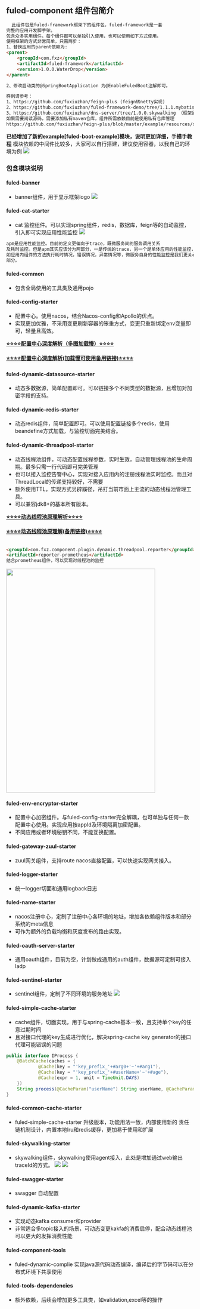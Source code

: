 ## fuled-component 组件包简介

```html
  此组件包是fuled-framework框架下的组件包，fuled-framework是一套
完整的应用开发脚手架。
包含众多实用组件。每个组件都可以单独引入使用，也可以使用如下方式使用。
使用框架的方式非常简单，只需两步：
1、替换应用的parent依赖为:
<parent>
    <groupId>com.fxz</groupId>
    <artifactId>fuled-framework</artifactId>
    <version>1.0.0.WaterDrop</version>
</parent>

2、修改启动类的@SpringBootApplication 为@EnableFuledBoot注解即可。

样例请参考：
1、https://github.com/fuxiuzhan/feign-plus (feign转netty实现)
2、https://github.com/fuxiuzhan/fuled-framework-demo/tree/1.1.1.mybatis（demo）
3、https://github.com/fuxiuzhan/dns-server/tree/1.0.0.skywalking （框架通用且清晰使用fuled-framework构建的项目）
如果需要阅读源码，需要添加私有maven仓库，组件所需依赖目前是使用私有仓库管理
https://github.com/fuxiuzhan/feign-plus/blob/master/example/resources/settings.xml

```
<b>已经增加了新的example[fuled-boot-example]模块，说明更加详细，手摸手教程</b>
模块依赖的中间件比较多，大家可以自行搭建，建议使用容器，以我自己的环境为例
![](images/docker.png)
### 包含模块说明

#### fuled-banner

- banner组件，用于显示框架logo
![](images/logo.png)
#### fuled-cat-starter

- cat 监控组件。可以实现spring组件，redis，数据库，feign等的自动监控，引入即可实现应用性能监控
![](images/cat.png)
```html
apm是应用性能监控。目前的定义更偏向于trace，既微服务间的服务调用关系
及耗时监控。但是apm其实应该分为两部分，一是传统的trace，另一个是单体应用的性能监控，
如应用内组件的方法执行耗时情况，错误情况，异常情况等，微服务自身的性能监控是我们更关心的
部分。
```

#### fuled-common

- 包含全局使用的工具类及通用pojo

#### fuled-config-starter

- 配置中心。使用nacos，结合Nacos-config和Apollo的优点。
- 实现更加优雅，不采用变更刷新容器的笨重方式，变更只重新绑定env变量即可，轻量且高效。

[**⭐️⭐️⭐️⭐配置中心深度解析（多图加载慢）⭐️⭐⭐️⭐**](doc/deep-config.md)

[**⭐️⭐️⭐️⭐配置中心深度解析(加载慢可使用备用链接)⭐️⭐⭐️⭐**](https://md.fuled.xyz:1234/archives/pei-zhi-zhong-xin-shen-du-jie-xi)
#### fuled-dynamic-datasource-starter

- 动态多数据源，简单配置即可。可以链接多个不同类型的数据源，且增加对加密字段的支持。

#### fuled-dynamic-redis-starter

- 动态redis组件，简单配置即可。可以使用配置链接多个redis，使用beandefine方式加载，与监控切面完美结合。

#### fuled-dynamic-threadpool-starter

- 动态线程池组件，可动态配置线程参数，实时生效，自动管理线程池的生命周期。最多只需一行代码即可完美管理
- 也可以接入监控告警中心，实现对接入应用内的注册线程池实时监控。而且对ThreadLocal的传递支持较好，不需要
- 额外使用TTL，实现方式另辟蹊径，吊打当前市面上主流的动态线程池管理工具。
- 可以兼容jdk8+的基本所有版本。

[**⭐️⭐️⭐️⭐动态线程池原理解析⭐️⭐⭐️⭐**](doc/dynamic-threadpool.md)

[**⭐️⭐️⭐️⭐动态线程池原理解(备用链接)⭐️⭐⭐️⭐**](https://md.fuled.xyz:1234/archives/pei-zhi-zhong-xin-shen-du-jie-xi)


```html

<groupId>com.fxz.component.plugin.dynamic.threadpool.reporter</groupId>
<artifactId>reporter-prometheus</artifactId>
结合prometheus组件，可以实现对线程池的监控
```

<img height="600" src="images/threadpool-monitor.png" width="400"/>

#### fuled-env-encryptor-starter

- 配置中心加密组件。与fuled-config-starter完全解耦，也可单独与任何一款配置中心使用。实现应用按appId及环境隔离加密配置。
- 不同应用或者环境秘钥不同，不能互换配置。

#### fuled-gateway-zuul-starter

- zuul网关组件，支持route nacos直接配置，可以快速实现网关接入。

#### fuled-logger-starter

- 统一logger切面和通用logback日志

#### fuled-name-starter

- nacos注册中心，定制了注册中心各环境的地址，增加各依赖组件版本和部分系统的meta信息
- 可作为额外的负载均衡和灰度发布的路由实现。

#### fuled-oauth-server-starter

- 通用oauth组件，目前为空，计划做成通用的auth组件，数据源可定制可接入ladp

#### fuled-sentinel-starter

- sentinel组件，定制了不同环境的服务地址
![](images/sentinel.png)

#### fuled-simple-cache-starter

- cache组件，切面实现，用于与spring-cache基本一致，且支持单个key的任意过期时间
- 且对接口代理的key生成进行优化，解决spring-cache key generator的接口代理可能错误的问题

```java
public interface IProcess {
    @BatchCache(caches = {
            @Cache(key = "'key_prefix_'+#arg0+'~'+#arg1"),
            @Cache(key = "'key_prefix_'+#userName+'~'+#age"),
            @Cache(expr = 1, unit = TimeUnit.DAYS)
    })
    String process(@CacheParam("userName") String userName, @CacheParam("age") Integer age);
}
```

#### fuled-common-cache-starter
- fuled-simple-cache-starter 升级版本，功能用法一致，内部使用新的
责任链机制设计，内置本地lru和redis缓存，更加易于使用和扩展

#### fuled-skywalking-starter

- skywalking组件，skywalking使用agent接入，此处是增加通过web输出traceId的方式。
![](images/skywalking.png)
![](images/skywalking2.png)
#### fuled-swagger-starter

- swagger 自动配置

#### fuled-dynamic-kafka-starter

- 实现动态kafka consumer和provider
- 非常适合多topic接入的场景，可动态变更kakfa的消费启停，配合动态线程池可以更大的发挥消费性能

#### fuled-component-tools

- fuled-dynamic-complie 实现java源代码动态编译，编译后的字节码可以在分布式环境下共享使用

#### fuled-tools-dependencies

- 额外依赖，后续会增加更多工具类，如validation,excel等的操作
